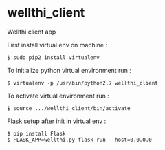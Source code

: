 # wellthi_client
Wellthi client app

First install virtual env on machine : 
```
$ sudo pip2 install virtualenv
```

To initialize python virtual environment run : 
```
$ virtualenv -p /usr/bin/python2.7 wellthi_client
```

To activate virtual environment run :
```
$ source .../wellthi_client/bin/activate
```

Flask setup after init in virtual env :
```
$ pip install Flask
$ FLASK_APP=wellthi.py flask run --host=0.0.0.0
```


